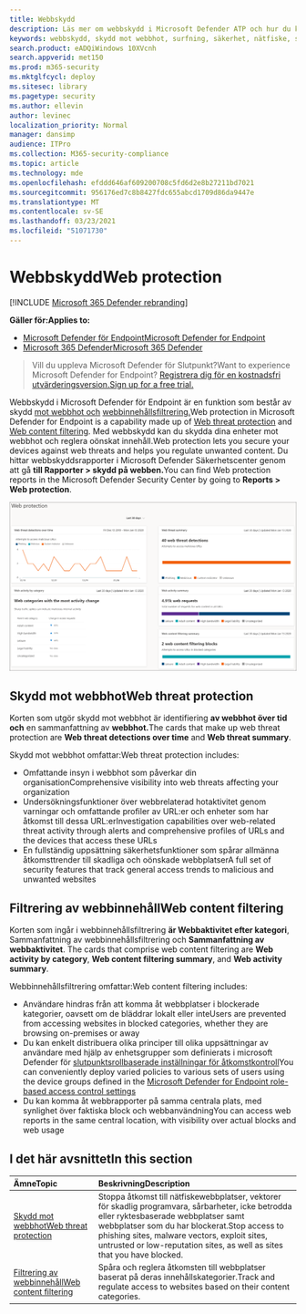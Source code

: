```yaml
---
title: Webbskydd
description: Läs mer om webbskydd i Microsoft Defender ATP och hur du kan skydda din organisation
keywords: webbskydd, skydd mot webbhot, surfning, säkerhet, nätfiske, skadlig kod, sårbarhet, webbplatser, nätverksskydd, Edge, Internet Explorer, Chrome, Firefox, webbläsare, skadliga webbplatser
search.product: eADQiWindows 10XVcnh
search.appverid: met150
ms.prod: m365-security
ms.mktglfcycl: deploy
ms.sitesec: library
ms.pagetype: security
ms.author: ellevin
author: levinec
localization_priority: Normal
manager: dansimp
audience: ITPro
ms.collection: M365-security-compliance
ms.topic: article
ms.technology: mde
ms.openlocfilehash: efddd646af609200708c5fd6d2e8b27211bd7021
ms.sourcegitcommit: 956176ed7c8b8427fdc655abcd1709d86da9447e
ms.translationtype: MT
ms.contentlocale: sv-SE
ms.lasthandoff: 03/23/2021
ms.locfileid: "51071730"
---
```

# <a name="web-protection"></a><span data-ttu-id="44e3a-104">Webbskydd</span><span class="sxs-lookup"><span data-stu-id="44e3a-104">Web protection</span></span>

[!INCLUDE [Microsoft 365 Defender rebranding](../../includes/microsoft-defender.md)]

<span data-ttu-id="44e3a-105">**Gäller för:**</span><span class="sxs-lookup"><span data-stu-id="44e3a-105">**Applies to:**</span></span>
- [<span data-ttu-id="44e3a-106">Microsoft Defender för Endpoint</span><span class="sxs-lookup"><span data-stu-id="44e3a-106">Microsoft Defender for Endpoint</span></span>](https://go.microsoft.com/fwlink/p/?linkid=2146631)
- [<span data-ttu-id="44e3a-107">Microsoft 365 Defender</span><span class="sxs-lookup"><span data-stu-id="44e3a-107">Microsoft 365 Defender</span></span>](https://go.microsoft.com/fwlink/?linkid=2118804)


><span data-ttu-id="44e3a-108">Vill du uppleva Microsoft Defender för Slutpunkt?</span><span class="sxs-lookup"><span data-stu-id="44e3a-108">Want to experience Microsoft Defender for Endpoint?</span></span> [<span data-ttu-id="44e3a-109">Registrera dig för en kostnadsfri utvärderingsversion.</span><span class="sxs-lookup"><span data-stu-id="44e3a-109">Sign up for a free trial.</span></span>](https://www.microsoft.com/microsoft-365/windows/microsoft-defender-atp?ocid=docs-wdatp-main-abovefoldlink&rtc=1)

<span data-ttu-id="44e3a-110">Webbskydd i Microsoft Defender för Endpoint är en funktion som består av skydd [mot webbhot och](web-threat-protection.md) [webbinnehållsfiltrering.](web-content-filtering.md)</span><span class="sxs-lookup"><span data-stu-id="44e3a-110">Web protection in Microsoft Defender for Endpoint is a capability made up of [Web threat protection](web-threat-protection.md) and [Web content filtering](web-content-filtering.md).</span></span> <span data-ttu-id="44e3a-111">Med webbskydd kan du skydda dina enheter mot webbhot och reglera oönskat innehåll.</span><span class="sxs-lookup"><span data-stu-id="44e3a-111">Web protection lets you secure your devices against web threats and helps you regulate unwanted content.</span></span> <span data-ttu-id="44e3a-112">Du hittar webbskyddsrapporter i Microsoft Defender Säkerhetscenter genom att gå **till Rapporter > skydd på webben.**</span><span class="sxs-lookup"><span data-stu-id="44e3a-112">You can find Web protection reports in the Microsoft Defender Security Center by going to **Reports > Web protection**.</span></span>

![Bild på alla web protection cards](images/web-protection.png)

## <a name="web-threat-protection"></a><span data-ttu-id="44e3a-114">Skydd mot webbhot</span><span class="sxs-lookup"><span data-stu-id="44e3a-114">Web threat protection</span></span>

<span data-ttu-id="44e3a-115">Korten som utgör skydd mot webbhot är identifiering **av webbhot över tid och** en sammanfattning av **webbhot.**</span><span class="sxs-lookup"><span data-stu-id="44e3a-115">The cards that make up web threat protection are **Web threat detections over time** and **Web threat summary**.</span></span>

<span data-ttu-id="44e3a-116">Skydd mot webbhot omfattar:</span><span class="sxs-lookup"><span data-stu-id="44e3a-116">Web threat protection includes:</span></span>
- <span data-ttu-id="44e3a-117">Omfattande insyn i webbhot som påverkar din organisation</span><span class="sxs-lookup"><span data-stu-id="44e3a-117">Comprehensive visibility into web threats affecting your organization</span></span>
- <span data-ttu-id="44e3a-118">Undersökningsfunktioner över webbrelaterad hotaktivitet genom varningar och omfattande profiler av URL:er och enheter som har åtkomst till dessa URL:er</span><span class="sxs-lookup"><span data-stu-id="44e3a-118">Investigation capabilities over web-related threat activity through alerts and comprehensive profiles of URLs and the devices that access these URLs</span></span>
- <span data-ttu-id="44e3a-119">En fullständig uppsättning säkerhetsfunktioner som spårar allmänna åtkomsttrender till skadliga och oönskade webbplatser</span><span class="sxs-lookup"><span data-stu-id="44e3a-119">A full set of security features that track general access trends to malicious and unwanted websites</span></span>

## <a name="web-content-filtering"></a><span data-ttu-id="44e3a-120">Filtrering av webbinnehåll</span><span class="sxs-lookup"><span data-stu-id="44e3a-120">Web content filtering</span></span>

<span data-ttu-id="44e3a-121">Korten som ingår i webbinnehållsfiltrering **är Webbaktivitet efter kategori**, Sammanfattning av webbinnehållsfiltrering och **Sammanfattning av webbaktivitet**. </span><span class="sxs-lookup"><span data-stu-id="44e3a-121">The cards that comprise web content filtering are **Web activity by category**, **Web content filtering summary**, and **Web activity summary**.</span></span>

<span data-ttu-id="44e3a-122">Webbinnehållsfiltrering omfattar:</span><span class="sxs-lookup"><span data-stu-id="44e3a-122">Web content filtering includes:</span></span>
- <span data-ttu-id="44e3a-123">Användare hindras från att komma åt webbplatser i blockerade kategorier, oavsett om de bläddrar lokalt eller inte</span><span class="sxs-lookup"><span data-stu-id="44e3a-123">Users are prevented from accessing websites in blocked categories, whether they are browsing on-premises or away</span></span>
- <span data-ttu-id="44e3a-124">Du kan enkelt distribuera olika principer till olika uppsättningar av användare med hjälp av enhetsgrupper som definierats i microsoft Defender för [slutpunktsrollbaserade inställningar för åtkomstkontroll](https://docs.microsoft.com/microsoft-365/security/defender-endpoint/rbac)</span><span class="sxs-lookup"><span data-stu-id="44e3a-124">You can conveniently deploy varied policies to various sets of users using the device groups defined in the [Microsoft Defender for Endpoint role-based access control settings](https://docs.microsoft.com/microsoft-365/security/defender-endpoint/rbac)</span></span>
- <span data-ttu-id="44e3a-125">Du kan komma åt webbrapporter på samma centrala plats, med synlighet över faktiska block och webbanvändning</span><span class="sxs-lookup"><span data-stu-id="44e3a-125">You can access web reports in the same central location, with visibility over actual blocks and web usage</span></span>

## <a name="in-this-section"></a><span data-ttu-id="44e3a-126">I det här avsnittet</span><span class="sxs-lookup"><span data-stu-id="44e3a-126">In this section</span></span>

<span data-ttu-id="44e3a-127">Ämne</span><span class="sxs-lookup"><span data-stu-id="44e3a-127">Topic</span></span> | <span data-ttu-id="44e3a-128">Beskrivning</span><span class="sxs-lookup"><span data-stu-id="44e3a-128">Description</span></span>
:---|:---
[<span data-ttu-id="44e3a-129">Skydd mot webbhot</span><span class="sxs-lookup"><span data-stu-id="44e3a-129">Web threat protection</span></span>](web-threat-protection.md) | <span data-ttu-id="44e3a-130">Stoppa åtkomst till nätfiskewebbplatser, vektorer för skadlig programvara, sårbarheter, icke betrodda eller ryktesbaserade webbplatser samt webbplatser som du har blockerat.</span><span class="sxs-lookup"><span data-stu-id="44e3a-130">Stop access to phishing sites, malware vectors, exploit sites, untrusted or low-reputation sites, as well as sites that you have blocked.</span></span>
[<span data-ttu-id="44e3a-131">Filtrering av webbinnehåll</span><span class="sxs-lookup"><span data-stu-id="44e3a-131">Web content filtering</span></span>](web-content-filtering.md) | <span data-ttu-id="44e3a-132">Spåra och reglera åtkomsten till webbplatser baserat på deras innehållskategorier.</span><span class="sxs-lookup"><span data-stu-id="44e3a-132">Track and regulate access to websites based on their content categories.</span></span>
